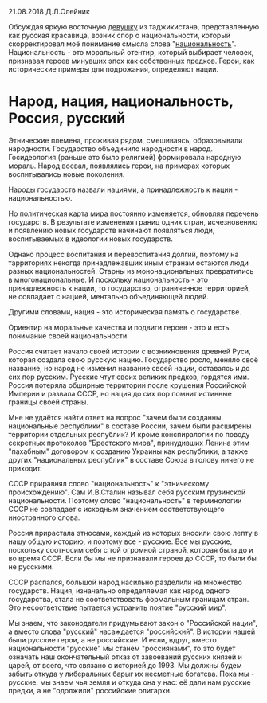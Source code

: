 21.08.2018  Д.Л.Олейник



Обсуждая яркую восточную [девушку](https://www.facebook.com/groups/1478280448848790/permalink/2135176563159172/) из таджикистана, представленную как русская красавица, возник спор о национальности, который скорректировал моё понимание смысла слова "[национальность](http://kotabl.ru/text/index.php?md=/text/20180129_o_nacionalnosti.md)". Национальность - это моральный отентир, который выбирает человек, признавая героев минувших эпох как собственных предков. Герои, как исторические примеры  для подрожания, определяют нации.



# Народ, нация, национальность, Россия, русский



Этнические племена, проживая рядом, смешиваясь, образовывали народности. Государство объединило народности в народ. Госидеология (раньше это было религией)  формировала народную мораль. Народ воевал, появлялись герои, на примерах которых воспитывались новые поколения.

Народы государств назвали нациями, а принадлежность к нации - национальностью. 

Но политическая карта мира постоянно изменяется,  обновляя перечень государств. В результате изменения границ одних стран, исчезновению и появлению  новых государств  начинают появляться люди, воспитываемых  в идеологии новых государств.

Однако процесс воспитания и перевоспитания долгий, поэтому на тарриториях некогда принадлежавших иным странам остаются люди разных национальностей. Старны из мононациональных превратились в многонациональные.  И поскольку национальность - это принадлежность к нации, то  государство, ограниченное территорией, не совпадает с нацией, ментально объединяющей людей.

Другими словами, нация - это историческая память о государстве.

Ориентир на моральные качества и подвиги героев - это и есть понимание своей национальности.



Россия считает начало своей истории с возникновения древней Руси, которая создала свою русскую нацию. Государство росло, меняло своё название, но народ не изменил название своей нации, оставаясь и до сих пор русским.  Русские чтут своих великих предков, гордятся ими.  Россия  потеряла обширные территории после крушения Российской Империи и развала СССР, но нация до  сих пор помнит истинные границы своей страны.  



Мне не удаётся найти ответ на вопрос "зачем были созданны национальные республики" в составе России, зачем были расширены территории отдельных республик? И кроме конспиралогии по поводу секретных протоколов "Брестского мира", принудивших Ленина этим "пахабным" договором к созданию Украины как республики, а также других "национальных республик" в составе Союза в голову ничего не приходит.   

СССР приравнял слово "национальность" к "этническому происхождению". Сам И.В.Сталин называл себя русским грузинской национальности. Поэтому слово "национальность" в терминологии СССР  не совпадает с исходным значением соответствующего иностранного слова.

 

Россия прирастала этносами, каждый из которых вносили свою лепту в нашу общую историю, и поэтому все - русские.  Все мы русские, поскольку соотносим себя с той огромной страной, которая была до и во время СССР. Если бы мы не признавали героев до СССР, то были бы не русскими.

СССР распался, большой народ насильно разделили на множество государств.   Нация, изначально определяемая как народ одного государства, стала не соответствовать формальным границам стран.  Это несоответствие пытается устранить поятие "русский мир".



Мы знаем, что законодатели придумывают закон о "Российской нации", а вместо слова "русский" насаждается "российский".  В истории нашей были русские герои, а не российские. И если, вдруг, вместо национальности "русские" мы станем "россиянами", то это будет означать наш окончательный отказ от завоеваний русских князей и царей, от всего, что связано с  историей  до 1993.  Мы должны будем забыть откуда у либеральных барыг их несметные богатсва.   Пока мы - русские, мы знаем чья земля и откуда она у нас:  её дали нам русские предки, а не "одолжили" российские олигархи.